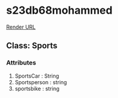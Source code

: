 # s23db68mohammed
[Render URL](https://s23db68mohammed.onrender.com)

## Class: Sports
### Attributes
1) SportsCar : String
2) Sportsperson : string
3) sportsbike : string